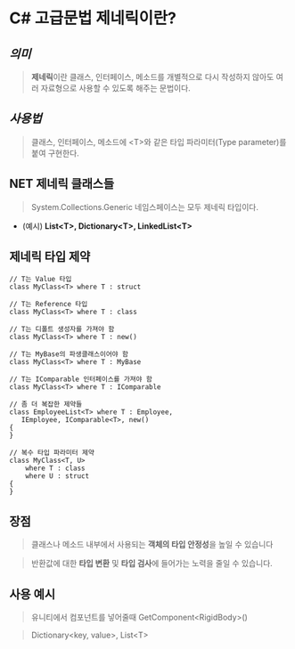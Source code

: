 # C# 고급문법 **제네릭**이란?

## ***의미***
> **제네릭**이란 클래스, 인터페이스, 메소드를 개별적으로 다시 작성하지 않아도 여러 자료형으로 사용할 수 있도록 해주는 문법이다. 

## ***사용법***
> 클래스, 인터페이스, 메소드에 <T<T>>와 같은 타입 파라미터(Type parameter)를 붙여 구현한다.

## **NET 제네릭** 클래스들
> System.Collections.Generic 네임스페이스는 모두 제네릭 타입이다.
+ (예시) **List<T<T>>, Dictionary<T<T>>, LinkedList<T<T>>**

## **제네릭 타입 제약**

    // T는 Value 타입
    class MyClass<T> where T : struct 

    // T는 Reference 타입
    class MyClass<T> where T : class
 
    // T는 디폴트 생성자를 가져야 함
    class MyClass<T> where T : new() 

    // T는 MyBase의 파생클래스이어야 함
    class MyClass<T> where T : MyBase

    // T는 IComparable 인터페이스를 가져야 함
    class MyClass<T> where T : IComparable

    // 좀 더 복잡한 제약들
    class EmployeeList<T> where T : Employee,
       IEmployee, IComparable<T>, new()
    {
    }

    // 복수 타입 파라미터 제약
    class MyClass<T, U> 
        where T : class 
        where U : struct
    {
    }

## **장점**
> 클래스나 메소드 내부에서 사용되는 **객체의 타입 안정성**을 높일 수 있습니다

> 반환값에 대한 **타입 변환** 및 **타입 검사**에 들어가는 노력을 줄일 수 있습니다.

## **사용 예시**
>유니티에서 컴포넌트를 넣어줄때 GetComponent<RigidBody<RigidBody>>() 

>Dictionary<key, value>, List<T<T>>